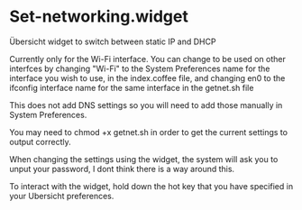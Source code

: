 # Set-networking.widget
Übersicht widget to switch between static IP and DHCP

Currently only for the Wi-Fi interface. You can change to be used on other interfces by changing "Wi-Fi" to the System Preferences name for the interface you wish to use, in the index.coffee file, and changing en0 to the ifconfig interface name for the same interface in the getnet.sh file

This does not add DNS settings so you will need to add those manually in System Preferences.

You may need to chmod +x getnet.sh in order to get the current settings to output correctly. 

When changing the settings using the widget, the system will ask you to unput your password, I dont think there is a way around this. 

To interact with the widget, hold down the hot key that you have specified in your Ubersicht preferences.
